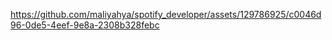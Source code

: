 

https://github.com/maliyahya/spotify_developer/assets/129786925/c0046d96-0de5-4eef-9e8a-2308b328febc

